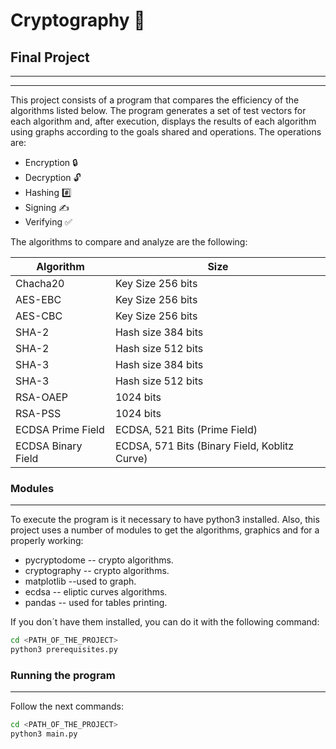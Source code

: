 #  Cryptography 🔐
## Final Project 
_________________
---
This project consists of a program that compares the efficiency of the algorithms listed below. The program generates a set of test vectors for each algorithm and, after execution, displays the results of each algorithm using graphs according to the goals shared and operations.
The operations are:
- Encryption 🔒
- Decryption 🔓
-  Hashing  #️⃣
-  Signing ✍️
- Verifying ✅

The algorithms to compare and analyze are the following:

| Algorithm | Size |
| ------ | ------ |
| Chacha20 | Key Size 256 bits |
| AES-EBC | Key Size 256 bits |
| AES-CBC | Key Size 256 bits |
| SHA-2 | Hash size 384 bits |
| SHA-2 | Hash size 512 bits |
| SHA-3 | Hash size 384 bits |
| SHA-3 | Hash size 512 bits |
| RSA-OAEP | 1024 bits |
| RSA-PSS | 1024 bits |
| ECDSA Prime Field | ECDSA, 521 Bits (Prime Field) |
| ECDSA Binary Field |ECDSA, 571 Bits (Binary Field, Koblitz Curve)|

### Modules 
---
To execute the program is it necessary to have python3 installed. Also, this project uses a number of modules to get the algorithms, graphics and for a properly working:
- pycryptodome -- crypto algorithms.
 - cryptography -- crypto algorithms.
- matplotlib --used to graph.
- ecdsa -- eliptic curves algorithms.
- pandas -- used for tables printing.

If you don´t have them installed, you can do it with the following command:
```sh
cd <PATH_OF_THE_PROJECT>
python3 prerequisites.py
```

### Running the program
---
Follow the next commands:

```sh
cd <PATH_OF_THE_PROJECT>
python3 main.py
```
